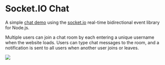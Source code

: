 # Socket.IO Chat
A simple [chat demo](https://github.com/socketio/socket.io/tree/master/examples/chat) using the  [socket.io](http://socket.io/) real-time bidirectional event library for Node.js.

Multiple users can join a chat room by each entering a unique username
when the website loads. Users can type chat messages to the room, and a notification is sent to all users when another user joins or leaves.


![](https://cdn.glitch.com/d5323c5b-d1fd-4d39-97ac-c5d8b4cfd3f8%2FsocketIOChatGIF.gif)